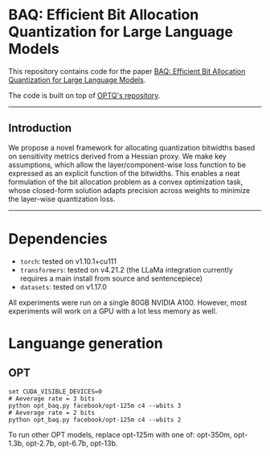 # BAQ: Efficient Bit Allocation Quantization for Large Language Models

This repository contains code for the paper [BAQ: Efficient Bit Allocation Quantization for Large Language Models](https://www.arxiv.org/pdf/2506.05664).

The code is built on top of [OPTQ's repository](https://github.com/IST-DASLab/gptq).

---

## Introduction

We propose a novel framework for allocating quantization bitwidths based on sensitivity metrics derived from a Hessian proxy. We make key assumptions, which allow the layer/component-wise loss function to be expressed as an explicit function of the bitwidths. This enables a neat formulation of the bit allocation problem as a convex optimization task, whose closed-form solution adapts precision across weights to minimize the layer-wise quantization loss.

---

# Dependencies

- `torch`: tested on v1.10.1+cu111
- `transformers`: tested on v4.21.2 (the LLaMa integration currently requires a main install from source and sentencepiece)
- `datasets`: tested on v1.17.0

All experiments were run on a single 80GB NVIDIA A100. However, most experiments will work on a GPU with a lot less memory as well.

# Languange generation

## OPT

```
set CUDA_VISIBLE_DEVICES=0
# Aeverage rate = 3 bits
python opt_baq.py facebook/opt-125m c4 --wbits 3
# Aeverage rate = 2 bits
python opt_baq.py facebook/opt-125m c4 --wbits 2
```
To run other OPT models, replace opt-125m with one of: opt-350m, opt-1.3b, opt-2.7b, opt-6.7b, opt-13b.
